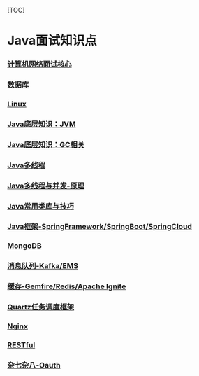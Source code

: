 [TOC]

# Java面试知识点

### [计算机网络面试核心](docs/1.计算机网络面试核心.md)
### [数据库](docs/数据库.md)
### [Linux](docs/4.Linux.md)
### [Java底层知识：JVM](docs/5.Java底层知识JVM.md)
### [Java底层知识：GC相关](docs/6.Java底层知识GC相关.md)
### [Java多线程](docs/7.Java多线程.md)
### [Java多线程与并发-原理](docs/8.Java多线程与并发-原理.md)
### [Java常用类库与技巧](docs/9.Java常用类库与技巧.md)
### [Java框架-SpringFramework/SpringBoot/SpringCloud](docs/10.Java框架-Spring.md)
### [MongoDB](docs/MongoDB.md)
### [消息队列-Kafka/EMS](docs/消息队列.md)
### [缓存-Gemfire/Redis/Apache Ignite](docs/缓存.md)
### [Quartz任务调度框架](docs/Quartz任务调度框架.md)
### [Nginx](docs/Nginx.md)
### [RESTful](https://github.com/Snailclimb/JavaGuide/blob/main/docs/system-design/basis/RESTfulAPI.md)
### [杂七杂八-Oauth](docs/杂七杂八.md)